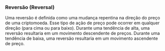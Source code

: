 ### Reversão (Reversal)

Uma reversão é definida como uma mudança repentina na direção do preço de uma criptomoeda. Esse tipo de ação de preço pode ocorrer em qualquer direção (para cima ou para baixo). Durante uma tendência de alta, uma reversão resultaria em um movimento descendente de preços. Durante uma tendência de baixa, uma reversão resultaria em um movimento ascendente de preço.